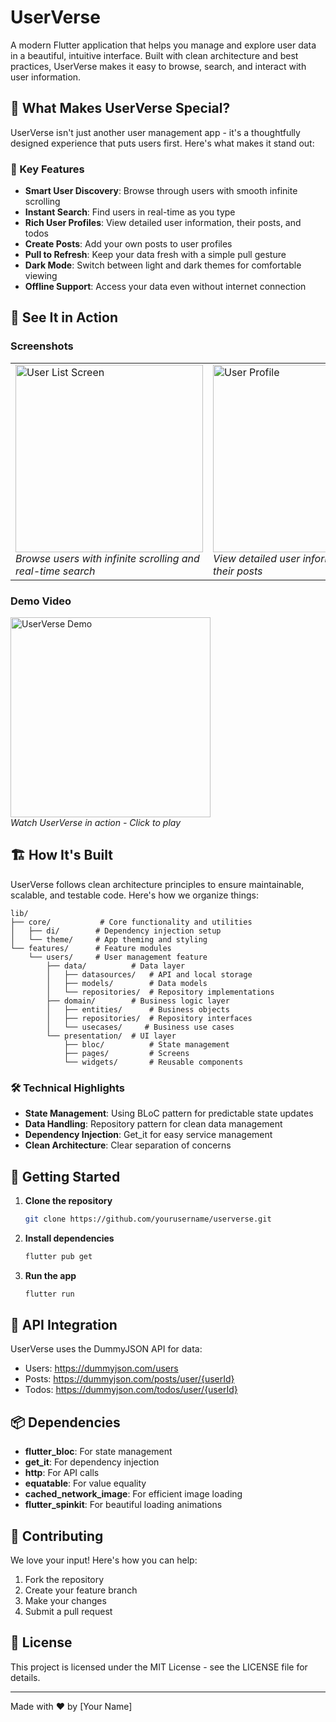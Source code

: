 # UserVerse

A modern Flutter application that helps you manage and explore user data in a beautiful, intuitive interface. Built with clean architecture and best practices, UserVerse makes it easy to browse, search, and interact with user information.

## 🌟 What Makes UserVerse Special?

UserVerse isn't just another user management app - it's a thoughtfully designed experience that puts users first. Here's what makes it stand out:

### 🎯 Key Features

- **Smart User Discovery**: Browse through users with smooth infinite scrolling
- **Instant Search**: Find users in real-time as you type
- **Rich User Profiles**: View detailed user information, their posts, and todos
- **Create Posts**: Add your own posts to user profiles
- **Pull to Refresh**: Keep your data fresh with a simple pull gesture
- **Dark Mode**: Switch between light and dark themes for comfortable viewing
- **Offline Support**: Access your data even without internet connection

## 📱 See It in Action

### Screenshots

<table>
  <tr>
    <td>
      <img src="https://res.cloudinary.com/deuhpyrku/image/upload/v1749032473/Screenshot_20250604-154802_gf6lqn.png" alt="User List Screen" width="300"/><br>
      <em>Browse users with infinite scrolling and real-time search</em>
    </td>
    <td>
      <img src="https://res.cloudinary.com/deuhpyrku/image/upload/v1749032473/Screenshot_20250604-154829_zjbhqg.png" alt="User Profile" width="300"/><br>
      <em>View detailed user information and their posts</em>
    </td>
    <td>
      <img src="https://res.cloudinary.com/deuhpyrku/image/upload/v1749032473/Screenshot_20250604-154836_bvd26w.png" alt="Create Post" width="320"/><br>
      <em>Create and manage posts for users</em>
    </td>
  </tr>
</table>

### Demo Video

<a href="https://res.cloudinary.com/deuhpyrku/video/upload/v1749032518/screen-20250604-154930_ndzqps.mp4" target="_blank">
  <img src="https://res.cloudinary.com/deuhpyrku/image/upload/v1749032473/Screenshot_20250604-154813_mkeigc.png" alt="UserVerse Demo" width="320"/>
</a>
<br>
<em>Watch UserVerse in action - Click to play</em>

## 🏗️ How It's Built

UserVerse follows clean architecture principles to ensure maintainable, scalable, and testable code. Here's how we organize things:

```
lib/
├── core/           # Core functionality and utilities
│   ├── di/        # Dependency injection setup
│   └── theme/     # App theming and styling
└── features/      # Feature modules
    └── users/     # User management feature
        ├── data/          # Data layer
        │   ├── datasources/   # API and local storage
        │   ├── models/        # Data models
        │   └── repositories/  # Repository implementations
        ├── domain/        # Business logic layer
        │   ├── entities/      # Business objects
        │   ├── repositories/  # Repository interfaces
        │   └── usecases/     # Business use cases
        └── presentation/  # UI layer
            ├── bloc/          # State management
            ├── pages/         # Screens
            └── widgets/       # Reusable components
```

### 🛠️ Technical Highlights

- **State Management**: Using BLoC pattern for predictable state updates
- **Data Handling**: Repository pattern for clean data management
- **Dependency Injection**: Get_it for easy service management
- **Clean Architecture**: Clear separation of concerns

## 🚀 Getting Started

1. **Clone the repository**
   ```bash
   git clone https://github.com/yourusername/userverse.git
   ```

2. **Install dependencies**
   ```bash
   flutter pub get
   ```

3. **Run the app**
   ```bash
   flutter run
   ```

## 🔌 API Integration

UserVerse uses the DummyJSON API for data:
- Users: https://dummyjson.com/users
- Posts: https://dummyjson.com/posts/user/{userId}
- Todos: https://dummyjson.com/todos/user/{userId}

## 📦 Dependencies

- **flutter_bloc**: For state management
- **get_it**: For dependency injection
- **http**: For API calls
- **equatable**: For value equality
- **cached_network_image**: For efficient image loading
- **flutter_spinkit**: For beautiful loading animations

## 🤝 Contributing

We love your input! Here's how you can help:

1. Fork the repository
2. Create your feature branch
3. Make your changes
4. Submit a pull request

## 📄 License

This project is licensed under the MIT License - see the LICENSE file for details.

---

Made with ❤️ by [Your Name]
